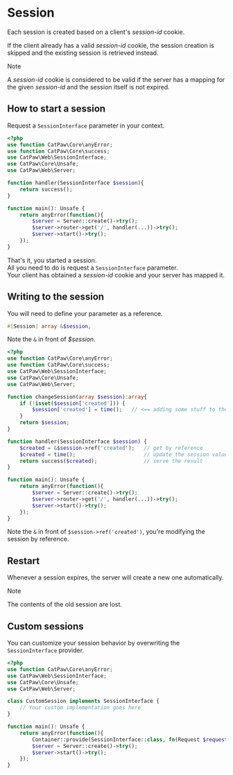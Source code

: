 # Session

Each session is created based on a client's _session-id_ cookie.

If the client already has a valid _session-id_ cookie, the session creation is skipped and the existing session is
retrieved instead.

> [!NOTE]
> A _session-id_ cookie is considered to be valid if the
> server has a mapping for the given _session-id_ and
> the session itself is not expired.

## How to start a session

Request a `SessionInterface` parameter in your context.

```php
<?php
use function CatPaw\Core\anyError;
use function CatPaw\Core\success;
use CatPaw\Web\SessionInterface;
use CatPaw\Core\Unsafe;
use CatPaw\Web\Server;

function handler(SessionInterface $session){
    return success();
}

function main(): Unsafe {
    return anyError(function(){
        $server = Server::create()->try();
        $server->router->get('/', handler(...))->try();
        $server->start()->try();
    });
}
```

That's it, you started a session.\
All you need to do is request a `SessionInterface` parameter.\
Your client has obtained a _session-id_ cookie and your server has mapped it.

## Writing to the session

You will need to define your parameter as a reference.

```php
#[Session] array &$session,
```

Note the ```&``` in front of _$session_.

```php
<?php
use function CatPaw\Core\anyError;
use function CatPaw\Core\success;
use CatPaw\Web\SessionInterface;
use CatPaw\Core\Unsafe;
use CatPaw\Web\Server;

function changeSession(array $session):array{
    if (!isset($session['created'])) {
        $session['created'] = time();   // <== adding some stuff to the session
    }
    return $session;
}

function handler(SessionInterface $session) {
    $created = &$session->ref('created');   // get by reference
    $created = time();                      // update the session value
    return success($created);               // serve the result
}

function main(): Unsafe {
    return anyError(function(){
        $server = Server::create()->try();
        $server->router->get('/', handler(...))->try();
        $server->start()->try();
    });
}
```

Note the `&` in front of `$session->ref('created')`, you're modifying the session by reference.

## Restart

Whenever a session expires, the server will create a new one automatically.
> [!NOTE]
> The contents of the old session are lost.

## Custom sessions

You can customize your session behavior by overwriting the `SessionInterface` provider.

```php
<?php
use function CatPaw\Core\anyError;
use CatPaw\Web\SessionInterface;
use CatPaw\Core\Unsafe;
use CatPaw\Web\Server;

class CustomSession implements SessionInterface {
    // Your custom implementation goes here
}

function main(): Unsafe {
    return anyError(function(){
        Container::provide(SessionInterface::class, fn(Request $request) => new CustomSession($request));
        $server = Server::create()->try();
        $server->start()->try();
    });
}
```
